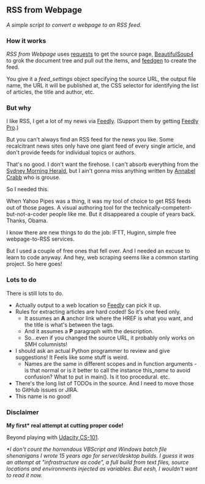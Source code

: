 ## RSS from Webpage

*A simple script to convert a webpage to an RSS feed.*

### How it works

*RSS from Webpage* uses [requests](http://python-requests.org/) to get the 
source page, [BeautifulSoup4](https://www.crummy.com/software/BeautifulSoup/) 
to grok the document tree and pull out the items, and 
[feedgen](https://github.com/lkiesow/python-feedgen) to create the feed.

You give it a *feed_settings* object specifying the source URL, the output file 
name, the URL it will be published at, the CSS selector for identifying the 
list of articles, the title and author, etc.

### But why

I like RSS, I get a lot of my news via [Feedly](https://www.feedly.com/).
(Support them by getting [Feedly Pro](https://www.feedly.com/i/pro/).)

But you can't always find an RSS feed for the news you like.
Some recalcitrant news sites only  have one giant feed of every single 
article, and don't provide feeds for individual topics or authors.

That's no good. I don't want the firehose. I can't absorb everything from the 
[Sydney Morning Herald](https://www.smh.com.au/), but I ain't gonna miss 
anything written by 
[Annabel Crabb](https://www.smh.com.au/comment/by/Annabel-Crabb-hvecc) who is
grouse.

So I needed this.

When Yahoo Pipes was a thing, it was my tool of choice to get RSS feeds out of
those pages. A visual authoring tool for the 
technically-competent-but-not-a-coder people like me.
But it disappeared a couple of years back. Thanks, Obama.

I know there are new things to do the job: IFTT, Huginn, simple free 
webpage-to-RSS services.

But I used a couple of free ones that fell over. And I needed an excuse to 
learn to code anyway. And hey, web scraping seems like a common starting 
project. So here goes!

### Lots to do

There is still lots to do.
- Actually output to a web location so [Feedly](https://www.feedly.com/) can
  pick it up.
- Rules for extracting articles are hard coded! So it's one feed only.
  - It assumes an **A** anchor link where the HREF is what you want, and the 
    title is what's between the tags. 
  - And it assumes a **P** paragraph with the description.
  - So...even if you changed the source URL, it probably only works on SMH 
    columnists!
- I should ask an actual  Python programmer to review and give suggestions! It 
  Feels like some stuff is weird.
  - Names are the same in different scopes and in function arguments - is that
  normal or is it better to call the instance this_*name* to avoid confusion? 
  What to put in main(). Is it too procedural. etc.
- There's the long list of TODOs in the source. And I need to move those to 
  GitHub issues or JIRA.
- This name is no good!

### Disclaimer

**My first\* real attempt at cutting proper code!**

Beyond playing with 
[Udacity CS-101](https://classroom.udacity.com/courses/cs101/).

*\*I don't count the horrendous VBScript and Windows batch file shenanigans I 
wrote 15 years ago for server/desktop builds.
I guess it was an attempt at "infrastructure as code", a full build from text
files, source locations and environments injected as variables. But eesh, I 
wouldn't want to read it now.*
